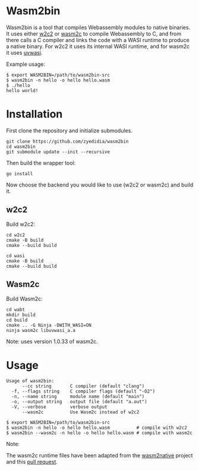 # Wasm2bin

Wasm2bin is a tool that compiles Webassembly modules to native binaries. It
uses either [w2c2](https://github.com/turbolent/w2c2) or
[wasm2c](https://github.com/WebAssembly/wabt/tree/main/wasm2c) to compile
Webassembly to C, and from there calls a C compiler and links the code with a
WASI runtime to produce a native binary. For w2c2 it uses its internal WASI
runtime, and for wasm2c it uses [uvwasi](https://github.com/nodejs/uvwasi).

Example usage:

```
$ export WASM2BIN=/path/to/wasm2bin-src
$ wasm2bin -n hello -o hello hello.wasm
$ ./hello
hello world!
```

# Installation

First clone the repository and initialize submodules.

```
git clone https://github.com/zyedidia/wasm2bin
cd wasm2bin
git submodule update --init --recursive
```

Then build the wrapper tool:

```
go install
```

Now choose the backend you would like to use (w2c2 or wasm2c) and build it.

## w2c2

Build w2c2:

```
cd w2c2
cmake -B build
cmake --build build

cd wasi
cmake -B build
cmake --build build
```

## Wasm2c

Build Wasm2c:

```
cd wabt
mkdir build
cd build
cmake .. -G Ninja -DWITH_WASI=ON
ninja wasm2c libuvwasi_a.a
```

Note: uses version 1.0.33 of wasm2c.

# Usage

```
Usage of wasm2bin:
      --cc string       C compiler (default "clang")
  -f, --flags string    C compiler flags (default "-O2")
  -n, --name string     module name (default "main")
  -o, --output string   output file (default "a.out")
  -V, --verbose         verbose output
      --wasm2c          Use Wasm2c instead of w2c2
```

```
$ export WASM2BIN=/path/to/wasm2bin-src
$ wasm2bin -n hello -o hello hello.wasm          # compile with w2c2
$ wasm2bin --wasm2c -n hello -o hello hello.wasm # compile with wasm2c
```

Note:

The wasm2c runtime files have been adapted from the
[wasm2native](https://github.com/vshymanskyy/wasm2native) project and this
[pull request](https://github.com/WebAssembly/wabt/pull/2002).
